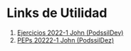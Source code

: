 # Links de Utilidad
1. [Ejercicios 2022-1 John (PodssilDev)](https://github.com/PodssilDev/Estadistica_Computacional_2022-1)
2. [PEPs 20222-1 John (PodssilDez)](https://github.com/nic0q/Estadistica-Computacional-PEPs)
